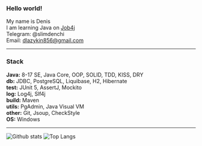 <h3>Hello world!</h3> 

My name is Denis<br>
I am learning Java on [Job4j](https://job4j.ru/) <br>
Telegram: @slimdenchi<br>
Email: dlazykin856@gmail.com<br>

-----------

<h3>Stack</h3> 

**Java:** 8-17 SE, Java Core, OOP, SOLID, TDD, KISS, DRY <br>
**db:** JDBC, PostgreSQL, Liquibase, H2, Hibernate <br>
**test:** JUnit 5, AssertJ, Mockito <br>
**log:** Log4j, Slf4j <br>
**build:** Maven <br>
**utils:** PgAdmin, Java Visual VM <br>
**other:** Git, Jsoup, СheckStyle <br>
**OS:** Windows <br>

-----------
![Github stats](https://github-readme-stats.vercel.app/api?username=itlazykin&hide=stars,prs,issues,contribs) 
![Top Langs](https://github-readme-stats.vercel.app/api/top-langs/?username=itlazykin&layout=compact)
